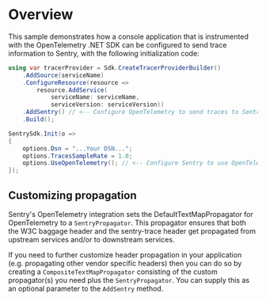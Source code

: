 # Overview

This sample demonstrates how a console application that is instrumented with the OpenTelemetry .NET SDK can be
configured to send trace information to Sentry, with the following initialization code:

```csharp
using var tracerProvider = Sdk.CreateTracerProviderBuilder()
    .AddSource(serviceName)
    .ConfigureResource(resource =>
        resource.AddService(
            serviceName: serviceName,
            serviceVersion: serviceVersion))
    .AddSentry() // <-- Configure OpenTelemetry to send traces to Sentry
    .Build();

SentrySdk.Init(o =>
{
    options.Dsn = "...Your DSN...";
    options.TracesSampleRate = 1.0;
    options.UseOpenTelemetry(); // <-- Configure Sentry to use OpenTelemetry trace information
});
```

## Customizing propagation

Sentry's OpenTelemetry integration sets the DefaultTextMapPropagator for OpenTelemetry to a `SentryPropagator`. This
propagator ensures that both the W3C baggage header and the sentry-trace header get propagated from upstream services
and/or to downstream services.

If you need to further customize header propagation in your application (e.g. propagating other vendor specific headers)
then you can do so by creating a `CompositeTextMapPropagator` consisting of the custom propagator(s) you need plus the
`SentryPropagator`. You can supply this as an optional parameter to the `AddSentry` method.
